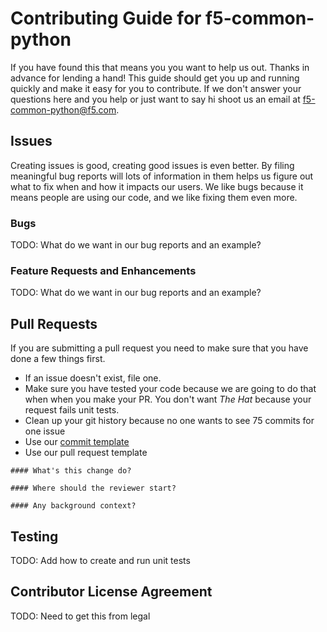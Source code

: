 <!--
Copyright 2015 F5 Networks Inc.

Licensed under the Apache License, Version 2.0 (the "License");
you may not use this file except in compliance with the License.
You may obtain a copy of the License at

   http://www.apache.org/licenses/LICENSE-2.0

Unless required by applicable law or agreed to in writing, software
distributed under the License is distributed on an "AS IS" BASIS,
WITHOUT WARRANTIES OR CONDITIONS OF ANY KIND, either express or implied.
See the License for the specific language governing permissions and
limitations under the License.
-->

# Contributing Guide for f5-common-python
If you have found this that means you you want to help us out.  Thanks in advance for lending a hand! This guide should
get you up and running quickly and make it easy for you to contribute.  If we don't answer your questions here and you
help or just want to say hi shoot us an email at f5-common-python@f5.com.

## Issues
Creating issues is good, creating good issues is even better.  By filing meaningful bug reports will lots of information
 in them helps us figure out what to fix when and how it impacts our users.  We like bugs because it means people are
 using our code, and we like fixing them even more.
 
### Bugs
TODO: What do we want in our bug reports and an example?

### Feature Requests and Enhancements
TODO: What do we want in our bug reports and an example?

## Pull Requests
If you are submitting a pull request you need to make sure that you have done a few things first.

* If an issue doesn't exist, file one.
* Make sure you have tested your code because we are going to do that when when you make your PR.  You don't want 
_The Hat_ because your request fails unit tests.
*  Clean up your git history because no one wants to see 75 commits for one issue
*  Use our [commit template](.git-commit-template.txt)
*  Use our pull request template

```
#### What's this change do?

#### Where should the reviewer start?

#### Any background context?
```

## Testing
TODO: Add how to create and run unit tests

## Contributor License Agreement
TODO: Need to get this from legal


